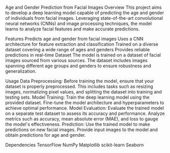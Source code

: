 Age and Gender Prediction from Facial Images
Overview
This project aims to develop a deep learning model capable of predicting the age and gender of individuals from facial images. Leveraging state-of-the-art convolutional neural networks (CNNs) and image processing techniques, the model learns to analyze facial features and make accurate predictions.

Features
Predicts age and gender from facial images
Uses a CNN architecture for feature extraction and classification
Trained on a diverse dataset covering a wide range of ages and genders
Provides reliable predictions in real-time
Dataset
The model is trained on a dataset of facial images sourced from various sources. The dataset includes images spanning different age groups and genders to ensure robustness and generalization.

Usage
Data Preprocessing: Before training the model, ensure that your dataset is properly preprocessed. This includes tasks such as resizing images, normalizing pixel values, and splitting the dataset into training and testing sets.
Model Training: Train the deep learning model using the provided dataset. Fine-tune the model architecture and hyperparameters to achieve optimal performance.
Model Evaluation: Evaluate the trained model on a separate test dataset to assess its accuracy and performance. Analyze metrics such as accuracy, mean absolute error (MAE), and loss to gauge the model's effectiveness.
Prediction: Use the trained model to make predictions on new facial images. Provide input images to the model and obtain predictions for age and gender.

Dependencies
TensorFlow
NumPy
Matplotlib
scikit-learn
Seaborn
